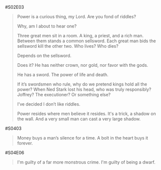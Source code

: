 #S02E03

> Power is a curious thing, my Lord. 
> Are you fond of riddles?
>
> Why, am I about to hear one?
>
> Three great men sit in a room. A king, a priest, and a rich man. Between them stands a common sellsword. Each great man bids the sellsword kill the other two. Who lives? Who dies?
>
> Depends on the sellsword.
>
> Does it? He has neither crown, nor gold, nor favor with the gods.
>
> He has a sword. The power of life and death.
>
> If it’s swordsmen who rule, why do we pretend kings hold all the power? When Ned Stark lost his head, who was truly responsibly? Joffrey? The executioner? Or something else?
>
> I’ve decided I don’t like riddles.
>
> Power resides where men believe it resides. It's a trick, a shadow on the wall. And a very small man can cast a very large shadow.

#S0403
> Money buys a man’s silence for a time. A bolt in the heart buys it forever.

#S04E06
> I'm guilty of a far more monstrous crime. I'm guilty of being a dwarf.
